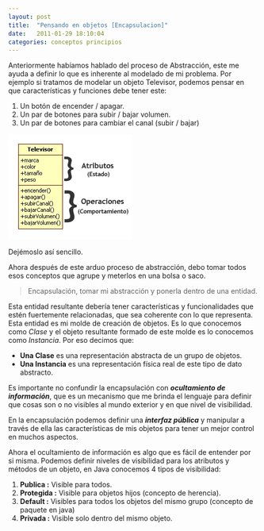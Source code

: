 ```yaml
---
layout: post
title:  "Pensando en objetos [Encapsulacion]"
date:   2011-01-29 18:10:04
categories: conceptos principios
---
```


Anteriormente habíamos hablado del proceso de Abstracción, este me ayuda a definir lo que es inherente al modelado de mi problema. Por ejemplo si tratamos de modelar un objeto Televisor, podemos pensar en que características y funciones debe tener este:

1. Un botón de encender / apagar.
2. Un par de botones para subir / bajar volumen.
3. Un par de botones para cambiar  el canal (subir / bajar)

![Encapsulacion-01](/images/encapsulacion-01.gif) 

Dejémoslo así sencillo. 

Ahora después de este arduo proceso de abstracción, debo tomar todos esos conceptos que agrupe y meterlos en una bolsa o saco.

> Encapsulación, tomar mi abstracción y ponerla dentro de una entidad.

Esta entidad resultante debería tener características y funcionalidades que estén fuertemente relacionadas, que sea coherente con lo que representa. Esta entidad es mi molde de creación de objetos. Es lo que conocemos como _Clase_ y el objeto resultante formado de este molde es lo conocemos como _Instancia_. Por eso decimos que:

* **Una Clase** es una representación abstracta de un grupo de objetos.
* **Una Instancia** es una representación física real de este tipo de dato abstracto.

Es importante no confundir la encapsulación con _**ocultamiento de información**_, que es un mecanismo que me brinda el lenguaje para definir que cosas son o no visibles al mundo exterior y en que nivel de visibilidad.

En la encapsulación podemos definir una _**interfaz pública**_ y manipular a través de ella las características de mis objetos para tener un mejor control en muchos aspectos.

Ahora el ocultamiento de información es algo que es fácil de entender por si misma. Podemos definir niveles de visibilidad para los atributos y métodos de un objeto, en Java conocemos 4 tipos de visibilidad:

1. **Publica :** Visible para todos.
2. **Protegida :** Visible para objetos hijos (concepto de herencia).
3. **Default :** Visibles para todos los objetos del mismo grupo (concepto de paquete en java)
4. **Privada :** Visible solo dentro del mismo objeto.
